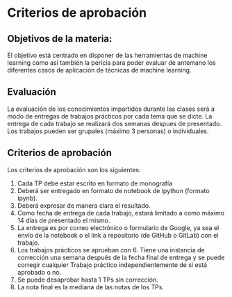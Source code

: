# Criterios de aprobación

## Objetivos de la materia:

El objetivo está centrado en disponer de las herramientas de machine learning como así también la pericia para poder evaluar de antemano los diferentes casos de aplicación de técnicas de machine learning. 

## Evaluación

La evaluación de los conocimientos impartidos durante las clases será a modo de entregas de trabajos prácticos por cada tema que se dicte. La entrega de cada trabajo se realizará dos semanas despues de presentado. Los trabajos pueden ser grupales (máximo 3 personas) o individuales.

## Criterios de aprobación

Los criterios de aprobación son los siguientes:

1. Cada TP debe estar escrito en formato de monografía
2. Deberá ser entregado en formato de notebook de ipython (formato ipynb).
3. Deberá expresar de manera clara el resultado.
4. Como fecha de entrega de cada trabajo, estará limitado a como máximo 14 días de presentado el mismo.
5. La entrega es por correo electrónico o formulario de Google, ya sea el envío de la notebook o el link a repositorio (de GitHub o GitLab) con el trabajo. 
6. Los trabajos prácticos se aprueban con 6. Tiene una instancia de corrección una semana después de la fecha final de entrega y se puede corregir cualquier Trabajo práctico independientemente de si está aprobado o no.
7. Se puede desaprobar hasta 1 TPs sin corrección.
8. La nota final es la mediana de las notas de los TPs.
